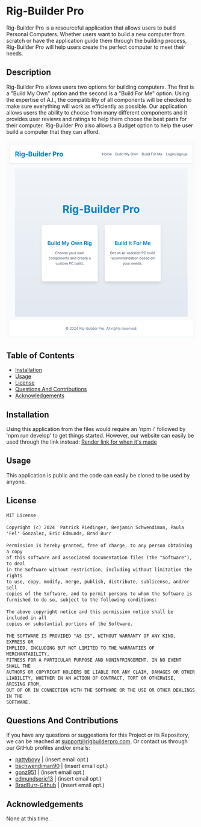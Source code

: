 # Rig-Builder Pro
Rig-Builder Pro is a resourceful application that allows users to build Personal Computers. Whether users want to build a new computer from scratch or have the application guide them through the building process, Rig-Builder Pro will help users create the perfect computer to meet their needs.

## Description
Rig-Builder Pro allows users two options for building computers. The first is a "Build My Own" option and the second is a "Build For Me" option. Using the expertise of A.I., the compatibility of all components will be checked to make sure everything will work as efficiently as possible. Our application allows users the ability to choose from many different components and it provides user reviews and ratings to help them choose the best parts for their computer. Rig-Builder Pro also allows a Budget option to help the user build a computer that they can afford.

![Rig-BuilderPro Homepage](./client/src/assets/RigBuilderPro.png)

## Table of Contents
- [Installation](#installation)
- [Usage](#usage)
- [License](#license)
- [Questions And Contributions](#questions-and-contributions)
- [Acknowledgements](#acknowledgements)

## Installation
Using this application from the files would require an 'npm i' followed by 'npm run develop' to get things started. However, our website can easily be used through the link instead: [Render link for when it's made]()

## Usage
This application is public and the code can easily be cloned to be used by anyone.

## License

```
MIT License

Copyright (c) 2024  Patrick Riedinger, Benjamin Schwendiman, Paula 'Fel' Gonzalez, Eric Edmunds, Brad Burr

Permission is hereby granted, free of charge, to any person obtaining a copy
of this software and associated documentation files (the "Software"), to deal
in the Software without restriction, including without limitation the rights
to use, copy, modify, merge, publish, distribute, sublicense, and/or sell
copies of the Software, and to permit persons to whom the Software is
furnished to do so, subject to the following conditions:

The above copyright notice and this permission notice shall be included in all
copies or substantial portions of the Software.

THE SOFTWARE IS PROVIDED "AS IS", WITHOUT WARRANTY OF ANY KIND, EXPRESS OR
IMPLIED, INCLUDING BUT NOT LIMITED TO THE WARRANTIES OF MERCHANTABILITY,
FITNESS FOR A PARTICULAR PURPOSE AND NONINFRINGEMENT. IN NO EVENT SHALL THE
AUTHORS OR COPYRIGHT HOLDERS BE LIABLE FOR ANY CLAIM, DAMAGES OR OTHER
LIABILITY, WHETHER IN AN ACTION OF CONTRACT, TORT OR OTHERWISE, ARISING FROM,
OUT OF OR IN CONNECTION WITH THE SOFTWARE OR THE USE OR OTHER DEALINGS IN THE
SOFTWARE.
```

## Questions And Contributions
If you have any questions or suggestions for this Project or its Repository, we can be reached at <a href=mailto:support@rigbuilderpro.com>support@rigbuilderpro.com</a>. Or contact us through our GitHub profiles and/or emails:

- [pattyboyy](https://github.com/pattyboyy) | (insert email opt.)
- [bschwendiman90](https://github.com/bschwendiman90) | (insert email opt.)
- [gonz951](https://github.com/gonz951) | (insert email opt.)
- [edmundseric13](https://github.com/edmundseric13) | (insert email opt.)
- [BradBurr-Github](https://github.com/BradBurr-Github) | (insert email opt.)

## Acknowledgements
None at this time.